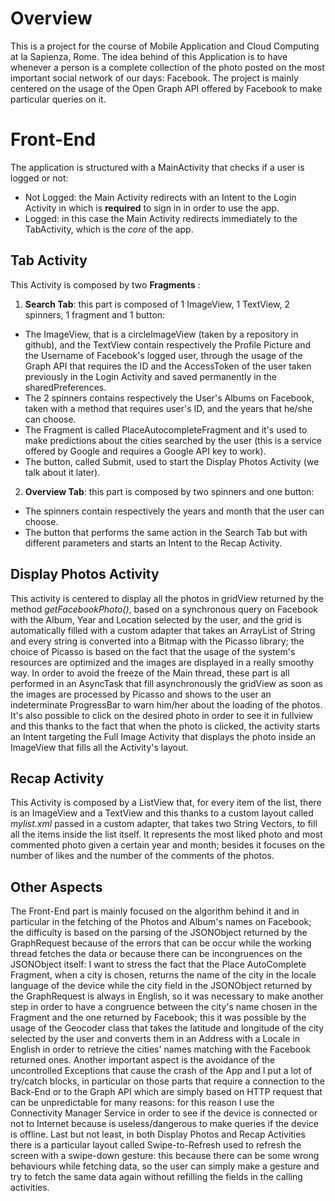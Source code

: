 # Overview
This is a project for the course of Mobile Application and Cloud Computing at la Sapienza, Rome.
The idea behind of this Application is to have whenever a person is a complete collection of the photo posted on the most important social network of our days: Facebook. The project is mainly centered on the usage of the Open Graph API offered by Facebook to make particular queries on it.

# Front-End
The application is structured with a MainActivity that checks if a user is logged or not:
* Not Logged: the Main Activity redirects with an Intent to the Login Activity in which is **required** to sign in in order to use the app.
* Logged: in this case the Main Activity redirects immediately to the TabActivity, which is the *core* of the app.

## Tab Activity
This Activity is composed by two **Fragments** :

1. **Search Tab**: this part is composed of 1 ImageView, 1 TextView, 2 spinners, 1 fragment and 1 button: 
* The ImageView, that is a circleImageView (taken by a repository in github), and the TextView contain respectively the Profile Picture and the Username of Facebook's logged user, through the usage of the Graph API that requires the ID and the AccessToken of the user taken previously in the Login Activity and saved permanently in the sharedPreferences.
* The 2 spinners contains respectively the User's Albums on Facebook, taken with a method that requires user's ID, and the years that he/she can choose.
* The Fragment is called PlaceAutocompleteFragment and it's used to make predictions about the cities searched by the user (this is a service offered by Google and requires a Google API key to work).
* The button, called Submit, used to start the Display Photos Activity (we talk about it later).

2. **Overview Tab**: this part is composed by two spinners and one button:
* The spinners contain respectively the years and month that the user can choose.
* The button that performs the same action in the Search Tab but with different parameters and starts an Intent to the Recap Activity.

## Display Photos Activity
This activity is centered to display all the photos in gridView returned by the method *getFacebookPhoto()*, based on a synchronous query on Facebook with the Album, Year and Location selected by the user, and the grid is automatically filled with a custom adapter that takes an ArrayList of String and every string is converted into a Bitmap with the Picasso library; the choice of Picasso is based on the fact that the usage of the system's resources are optimized and the images are displayed in a really smoothy way. In order to avoid the freeze of the Main thread, these part is all performed in an AsyncTask that fill asynchronously the gridView as soon as the images are processed by Picasso and shows to the user an indeterminate ProgressBar to warn him/her about the loading of the photos. It's also possible to click on the desired photo in order to see it in fullview and this thanks to the fact that when the photo is clicked, the activity starts an Intent targeting the Full Image Activity that displays the photo inside an ImageView that fills all the Activity's layout.

## Recap Activity
This Activity is composed by a ListView that, for every item of the list, there is an ImageView and a TextView and this thanks to a custom layout called *mylist.xml* passed in a custom adapter, that takes two String Vectors, to fill all the items inside the list itself.
It represents the most liked photo and most commented photo given a certain year and month; besides it focuses on the number of likes and the number of the comments of the photos.

## Other Aspects
The Front-End part is mainly focused on the algorithm behind it and in particular in the fetching of the Photos and Album's names on Facebook; the difficulty is based on the parsing of the JSONObject returned by the GraphRequest because of the errors that can be occur while the working thread fetches the data or because there can be incongruences on the JSONObject itself: I want to stress the fact that the Place AutoComplete Fragment, when a city is chosen, returns the name of the city in the locale language of the device while the city field in the JSONObject returned by the GraphRequest is always in English, so it was necessary to make another step in order to have a congruence between the city's name chosen in the Fragment and the one returned by Facebook; this it was possible by the usage of the Geocoder class that takes the latitude and longitude of the city selected by the user and converts them in an Address with a Locale in English in order to retrieve the cities' names matching with the Facebook returned ones. 
Another important aspect is the avoidance of the uncontrolled Exceptions that cause the crash of the App and I put a lot of try/catch blocks, in particular on those parts that require a connection to the Back-End or to the Graph API which are simply  based on HTTP request that can be unpredictable for many reasons: for this reason I use the Connectivity Manager Service in order to see if the device is connected or not to Internet because is useless/dangerous to make queries if the device is offline. Last but not least, in both Display Photos and Recap Activities there is a particular layout called Swipe-to-Refresh used to refresh the screen with a swipe-down gesture: this because there can be some wrong behaviours while fetching data, so the user can simply make a gesture and try to fetch the same data again without refilling the fields in the calling activities.

 
